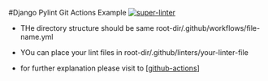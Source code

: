 #Django Pylint Git Actions Example [![super-linter](https://github.com/sumit-singh-dhalla/super-linter-example/workflows/Pylint/badge.svg)](https://github.com/marketplace/actions/super-linter)

- THe directory structure should be same root-dir/.github/workflows/file-name.yml
- YOu can place your lint files in root-dir/.github/linters/your-linter-file

- for further explanation please visit to [[github-actions](https://docs.github.com/en/actions)]
